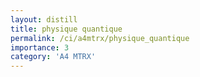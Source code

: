 ```yaml
---
layout: distill
title: physique quantique
permalink: /ci/a4mtrx/physique_quantique
importance: 3
category: 'A4 MTRX'
---
```


